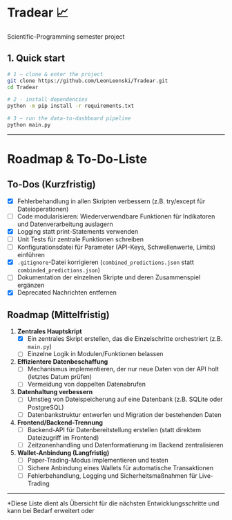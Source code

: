 # Tradear 📈
Scientific-Programming semester project  

## 1. Quick start

```bash
# 1 – clone & enter the project
git clone https://github.com/LeonLeonski/Tradear.git
cd Tradear

# 2 - install dependencies
python -m pip install -r requirements.txt

# 3 – run the data-to-dashboard pipeline
python main.py
```

---

# Roadmap & To-Do-Liste

## To-Dos (Kurzfristig)

- [X] Fehlerbehandlung in allen Skripten verbessern (z.B. try/except für Dateioperationen)
- [ ] Code modularisieren: Wiederverwendbare Funktionen für Indikatoren und Datenverarbeitung auslagern
- [X] Logging statt print-Statements verwenden
- [ ] Unit Tests für zentrale Funktionen schreiben
- [ ] Konfigurationsdatei für Parameter (API-Keys, Schwellenwerte, Limits) einführen
- [X] `.gitignore`-Datei korrigieren (`combined_predictions.json` statt `combinded_predictions.json`)
- [ ] Dokumentation der einzelnen Skripte und deren Zusammenspiel ergänzen
- [X] Deprecated Nachrichten entfernen

## Roadmap (Mittelfristig)

1. **Zentrales Hauptskript**
   - [X] Ein zentrales Skript erstellen, das die Einzelschritte orchestriert (z.B. `main.py`)
   - [ ] Einzelne Logik in Modulen/Funktionen belassen

2. **Effizientere Datenbeschaffung**
   - [ ] Mechanismus implementieren, der nur neue Daten von der API holt (letztes Datum prüfen)
   - [ ] Vermeidung von doppelten Datenabrufen

3. **Datenhaltung verbessern**
   - [ ] Umstieg von Dateispeicherung auf eine Datenbank (z.B. SQLite oder PostgreSQL)
   - [ ] Datenbankstruktur entwerfen und Migration der bestehenden Daten

4. **Frontend/Backend-Trennung**
   - [ ] Backend-API für Datenbereitstellung erstellen (statt direktem Dateizugriff im Frontend)
   - [ ] Zeitzonenhandling und Datenformatierung im Backend zentralisieren

5. **Wallet-Anbindung (Langfristig)**
   - [ ] Paper-Trading-Modus implementieren und testen
   - [ ] Sichere Anbindung eines Wallets für automatische Transaktionen
   - [ ] Fehlerbehandlung, Logging und Sicherheitsmaßnahmen für Live-Trading

---

*Diese Liste dient als Übersicht für die nächsten Entwicklungsschritte und kann bei Bedarf erweitert oder